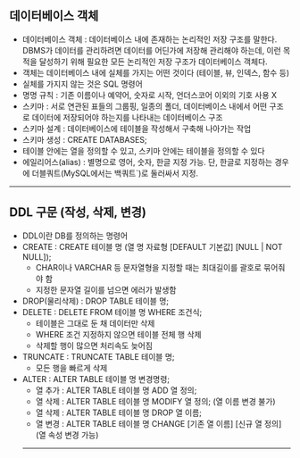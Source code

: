 ## 데이터베이스 객체
- 데이터베이스 객체 : 데이터베이스 내에 존재하는 논리적인 저장 구조를 말한다. DBMS가 데이터를 관리하려면 데이터를 어딘가에 저장해 관리해야 하는데, 이런 목적을 달성하기 위해 필요한 모든 논리적인 저장 구조가 데이터베이스 객체다.
- 객체는 데이터베이스 내에 실체를 가지는 어떤 것이다 (테이블, 뷰, 인덱스, 함수 등)
- 실체를 가지지 않는 것은 SQL 명령어
- 명명 규칙 : 기존 이름이나 예약어, 숫자로 시작, 언더스코어 이외의 기호 사용 X
- 스키마 : 서로 연관된 표들의 그룹핑, 일종의 폴더, 데이터베이스 내에서 어떤 구조로 데이터에 저장되어야 하는지를 나타내는 데이터베이스 구조
- 스키마 설계 : 데이터베이스에 테이블을 작성해서 구축해 나아가는 작업
- 스키마 생성 : CREATE DATABASES;
- 테이블 안에는 열을 정의할 수 있고, 스키마 안에는 테이블을 정의할 수 있다
- 에일리어스(alias) : 별명으로 영어, 숫자, 한글 지정 가능. 단, 한글로 지정하는 경우에 더블쿼트(MySQL에서는 백쿼트`)로 둘러싸서 지정.
---
## DDL 구문 (작성, 삭제, 변경)
- DDL이란 DB를 정의하는 명령어
- CREATE : CREATE 테이블 명 (열 명 자료형 [DEFAULT 기본값] [NULL | NOT NULL]);
	- CHAR이나 VARCHAR 등 문자열형을 지정할 때는 최대길이를 괄호로 묶어줘야 함
	- 지정한 문자열 길이를 넘으면 에러가 발생함
- DROP(물리삭제) : DROP TABLE 테이블 명;
- DELETE : DELETE FROM 테이블 명 WHERE 조건식;
	- 테이블은 그대로 둔 채 데이터만 삭제
	- WHERE 조건 지정하지 않으면 테이블 전체 행 삭제
 	- 삭제할 행이 많으면 처리속도 늦어짐
- TRUNCATE : TRUNCATE TABLE 테이블 명;
	- 모든 행을 빠르게 삭제
- ALTER : ALTER TABLE 테이블 명 변경명령;
	- 열 추가 : ALTER TABLE 테이블 명 ADD 열 정의;
	- 열 삭제 : ALTER TABLE 테이블 명 MODIFY 열 정의; (열 이름 변경 불가)
	- 열 삭제 : ALTER TABLE 테이블 명 DROP 열 이름;
	- 열 변경 : ALTER TABLE 테이블 명 CHANGE [기존 열 이름] [신규 열 정의] (열 속성 변경 가능)
  ---
  ## 
